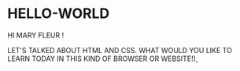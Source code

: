# HELLO-WORLD

HI MARY FLEUR !

LET'S TALKED ABOUT HTML AND CSS. WHAT WOULD YOU LIKE TO LEARN TODAY IN THIS KIND OF BROWSER OR WEBSITE!),
